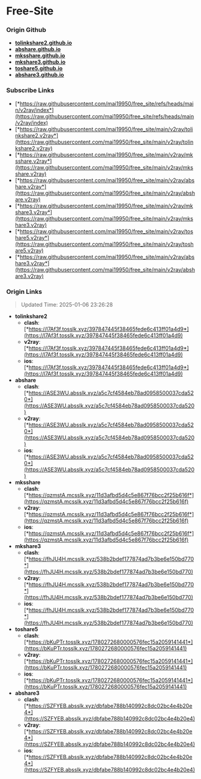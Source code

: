 # Free-Site

### Origin Github

- [**tolinkshare2.github.io**](https://github.com/tolinkshare2/tolinkshare2.github.io)
- [**abshare.github.io**](https://github.com/abshare/abshare.github.io)
- [**mksshare.github.io**](https://github.com/mksshare/mksshare.github.io)
- [**mkshare3.github.io**](https://github.com/mkshare3/mkshare3.github.io)
- [**toshare5.github.io**](https://github.com/toshare5/toshare5.github.io)
- [**abshare3.github.io**](https://github.com/abshare3/abshare3.github.io)

### Subscribe Links

- [*https://raw.githubusercontent.com/mai19950/free_site/refs/heads/main/v2ray/index*](https://raw.githubusercontent.com/mai19950/free_site/refs/heads/main/v2ray/index)
- [*https://raw.githubusercontent.com/mai19950/free_site/main/v2ray/tolinkshare2.v2ray*](https://raw.githubusercontent.com/mai19950/free_site/main/v2ray/tolinkshare2.v2ray)
- [*https://raw.githubusercontent.com/mai19950/free_site/main/v2ray/mksshare.v2ray*](https://raw.githubusercontent.com/mai19950/free_site/main/v2ray/mksshare.v2ray)
- [*https://raw.githubusercontent.com/mai19950/free_site/main/v2ray/abshare.v2ray*](https://raw.githubusercontent.com/mai19950/free_site/main/v2ray/abshare.v2ray)
- [*https://raw.githubusercontent.com/mai19950/free_site/main/v2ray/mkshare3.v2ray*](https://raw.githubusercontent.com/mai19950/free_site/main/v2ray/mkshare3.v2ray)
- [*https://raw.githubusercontent.com/mai19950/free_site/main/v2ray/toshare5.v2ray*](https://raw.githubusercontent.com/mai19950/free_site/main/v2ray/toshare5.v2ray)
- [*https://raw.githubusercontent.com/mai19950/free_site/main/v2ray/abshare3.v2ray*](https://raw.githubusercontent.com/mai19950/free_site/main/v2ray/abshare3.v2ray)

### Origin Links

> Updated Time: 2025-01-06 23:26:28

- **tolinkshare2**
  - **clash**: [*https://l7Af3f.tosslk.xyz/397847445f38465fede6c413ff01a4d9*](https://l7Af3f.tosslk.xyz/397847445f38465fede6c413ff01a4d9)
  - **v2ray**: [*https://l7Af3f.tosslk.xyz/397847445f38465fede6c413ff01a4d9*](https://l7Af3f.tosslk.xyz/397847445f38465fede6c413ff01a4d9)
  - **ios**: [*https://l7Af3f.tosslk.xyz/397847445f38465fede6c413ff01a4d9*](https://l7Af3f.tosslk.xyz/397847445f38465fede6c413ff01a4d9)
- **abshare**
  - **clash**: [*https://ASE3WU.absslk.xyz/a5c7cf4584eb78ad0958500037cda520*](https://ASE3WU.absslk.xyz/a5c7cf4584eb78ad0958500037cda520)
  - **v2ray**: [*https://ASE3WU.absslk.xyz/a5c7cf4584eb78ad0958500037cda520*](https://ASE3WU.absslk.xyz/a5c7cf4584eb78ad0958500037cda520)
  - **ios**: [*https://ASE3WU.absslk.xyz/a5c7cf4584eb78ad0958500037cda520*](https://ASE3WU.absslk.xyz/a5c7cf4584eb78ad0958500037cda520)
- **mksshare**
  - **clash**: [*https://qzmstA.mcsslk.xyz/11d3afbd5d4c5e867f76bcc2f25b616f*](https://qzmstA.mcsslk.xyz/11d3afbd5d4c5e867f76bcc2f25b616f)
  - **v2ray**: [*https://qzmstA.mcsslk.xyz/11d3afbd5d4c5e867f76bcc2f25b616f*](https://qzmstA.mcsslk.xyz/11d3afbd5d4c5e867f76bcc2f25b616f)
  - **ios**: [*https://qzmstA.mcsslk.xyz/11d3afbd5d4c5e867f76bcc2f25b616f*](https://qzmstA.mcsslk.xyz/11d3afbd5d4c5e867f76bcc2f25b616f)
- **mkshare3**
  - **clash**: [*https://fhJU4H.mcsslk.xyz/538b2bdef177874ad7b3be6e150bd770*](https://fhJU4H.mcsslk.xyz/538b2bdef177874ad7b3be6e150bd770)
  - **v2ray**: [*https://fhJU4H.mcsslk.xyz/538b2bdef177874ad7b3be6e150bd770*](https://fhJU4H.mcsslk.xyz/538b2bdef177874ad7b3be6e150bd770)
  - **ios**: [*https://fhJU4H.mcsslk.xyz/538b2bdef177874ad7b3be6e150bd770*](https://fhJU4H.mcsslk.xyz/538b2bdef177874ad7b3be6e150bd770)
- **toshare5**
  - **clash**: [*https://bKuPTr.tosslk.xyz/1780272680000576fec15a2059141441*](https://bKuPTr.tosslk.xyz/1780272680000576fec15a2059141441)
  - **v2ray**: [*https://bKuPTr.tosslk.xyz/1780272680000576fec15a2059141441*](https://bKuPTr.tosslk.xyz/1780272680000576fec15a2059141441)
  - **ios**: [*https://bKuPTr.tosslk.xyz/1780272680000576fec15a2059141441*](https://bKuPTr.tosslk.xyz/1780272680000576fec15a2059141441)
- **abshare3**
  - **clash**: [*https://SZFYEB.absslk.xyz/dbfabe788b140992c8dc02bc4e4b20e4*](https://SZFYEB.absslk.xyz/dbfabe788b140992c8dc02bc4e4b20e4)
  - **v2ray**: [*https://SZFYEB.absslk.xyz/dbfabe788b140992c8dc02bc4e4b20e4*](https://SZFYEB.absslk.xyz/dbfabe788b140992c8dc02bc4e4b20e4)
  - **ios**: [*https://SZFYEB.absslk.xyz/dbfabe788b140992c8dc02bc4e4b20e4*](https://SZFYEB.absslk.xyz/dbfabe788b140992c8dc02bc4e4b20e4)
